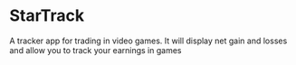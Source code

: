 # StarTrack
A tracker app for trading in video games. It will display net gain and losses and allow you to track your earnings in games
